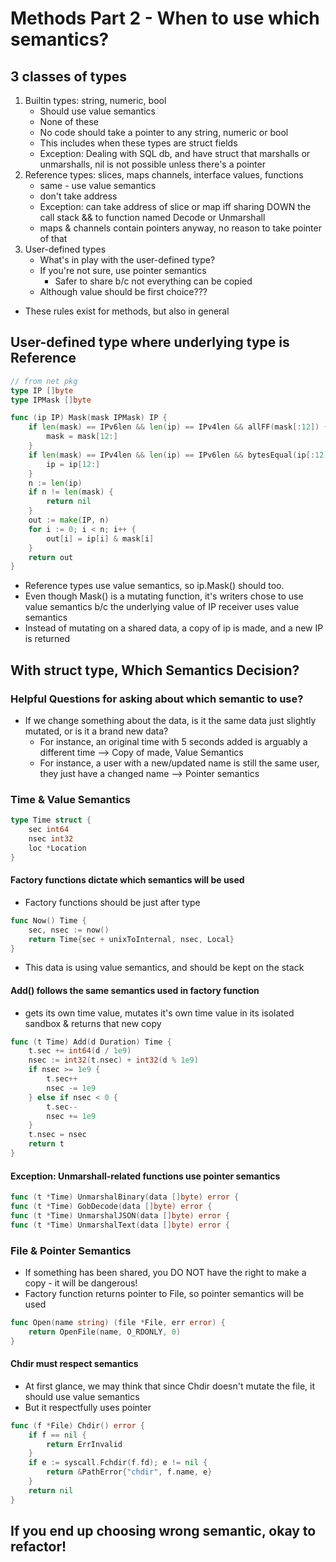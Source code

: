 # Methods Part 2 - When to use which semantics?
## 3 classes of types 
1. Builtin types: string, numeric, bool
    * Should use value semantics 
    * None of these
    * No code should take a pointer to any string, numeric or bool
    * This includes when these types are struct fields
    * Exception: Dealing with SQL db, and have struct that marshalls or unmarshalls, nil is not possible unless there's a pointer
1. Reference types: slices, maps channels, interface values, functions
    * same - use value semantics
    * don't take address
    * Exception: can take address of slice or map iff sharing DOWN the call stack && to function named Decode or Unmarshall
    * maps & channels contain pointers anyway, no reason to take pointer of that
1. User-defined types
    * What's in play with the user-defined type?
    * If you're not sure, use pointer semantics
        * Safer to share b/c not everything can be copied
    * Although value should be first choice??? 
* These rules exist for methods, but also in general

## User-defined type where underlying type is Reference
```go
// from net pkg
type IP []byte
type IPMask []byte

func (ip IP) Mask(mask IPMask) IP {
	if len(mask) == IPv6len && len(ip) == IPv4len && allFF(mask[:12]) {
		mask = mask[12:]
	}
	if len(mask) == IPv4len && len(ip) == IPv6len && bytesEqual(ip[:12], v4InV6Prefix) {
		ip = ip[12:]
	}
	n := len(ip)
	if n != len(mask) {
		return nil
	}
	out := make(IP, n)
	for i := 0; i < n; i++ {
		out[i] = ip[i] & mask[i]
	}
    return out
}
```
* Reference types use value semantics, so ip.Mask() should too. 
* Even though Mask() is a mutating function, it's writers chose to use value semantics b/c the underlying value of IP receiver uses value semantics
* Instead of mutating on a shared data, a copy of ip is made, and a new IP is returned

## With struct type, Which Semantics Decision?
### Helpful Questions for asking about which semantic to use?
* If we change something about the data, is it the same data just slightly mutated, or is it a brand new data? 
    * For instance, an original time with 5 seconds added is arguably a different time --> Copy of made, Value Semantics
    * For instance, a user with a new/updated name is still the same user, they just have a changed name --> Pointer semantics
### Time & Value Semantics
```go
type Time struct {
    sec int64
    nsec int32
    loc *Location
}
```
#### Factory functions dictate which semantics will be used
* Factory functions should be just after type
```go
func Now() Time {
    sec, nsec := now()
    return Time{sec + unixToInternal, nsec, Local}
}
```
* This data is using value semantics, and should be kept on the stack
#### Add() follows the same semantics used in factory function
* gets its own time value, mutates it's own time value in its isolated sandbox & returns that new copy
```go
func (t Time) Add(d Duration) Time {
    t.sec += int64(d / 1e9)
    nsec := int32(t.nsec) + int32(d % 1e9)
    if nsec >= 1e9 {
        t.sec++ 
        nsec -= 1e9
    } else if nsec < 0 {
        t.sec--
        nsec += 1e9
    }
    t.nsec = nsec
    return t
}
```

#### Exception: Unmarshall-related functions use pointer semantics
```go
func (t *Time) UnmarshalBinary(data []byte) error {
func (t *Time) GobDecode(data []byte) error {
func (t *Time) UnmarshalJSON(data []byte) error {
func (t *Time) UnmarshalText(data []byte) error {
```

### File & Pointer Semantics
* If something has been shared, you DO NOT have the right to make a copy - it will be dangerous!
* Factory function returns pointer to File, so pointer semantics will be used
```go
func Open(name string) (file *File, err error) {
    return OpenFile(name, O_RDONLY, 0)
}
```
#### Chdir must respect semantics 
* At first glance, we may think that since Chdir doesn't mutate the file, it should use value semantics
* But it respectfully uses pointer
```go
func (f *File) Chdir() error {
    if f == nil {
        return ErrInvalid
    }
    if e := syscall.Fchdir(f.fd); e != nil {
        return &PathError{"chdir", f.name, e}
    }
    return nil
}
```

## If you end up choosing wrong semantic, okay to refactor!